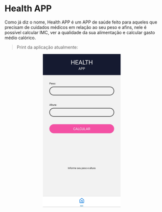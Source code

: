 # Health APP
Como já diz o nome, Health APP é um APP de saúde feito para aqueles que precisam de cuidados médicos em relação ao seu peso e afins,
nele é possível calcular IMC, ver a qualidade da sua alimentação e calcular gasto médio calórico.
> Print da aplicação atualmente:
<center>
    <img src='image.jpg' height='500'/>
</center>